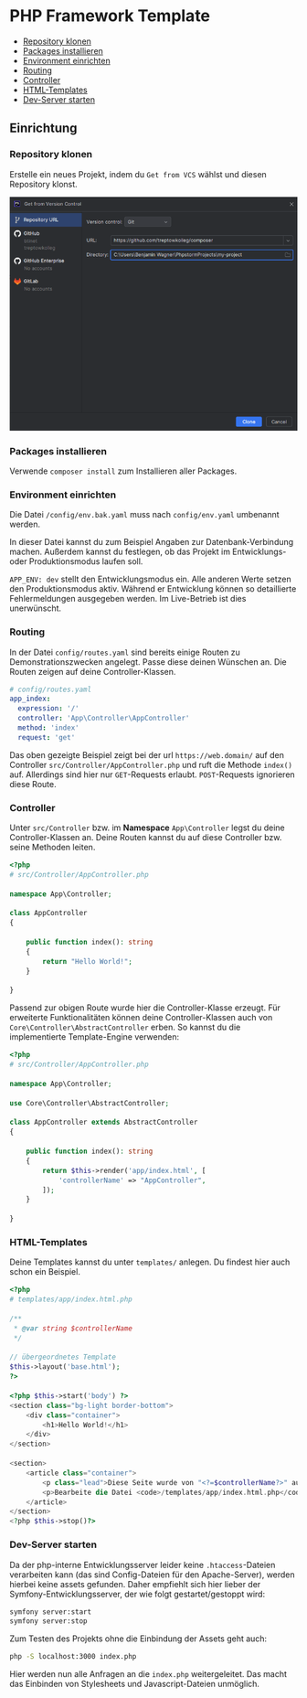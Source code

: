 # PHP Framework Template

- [Repository klonen](#repository-klonen)
- [Packages installieren](#packages-installieren)
- [Environment einrichten](#environment-einrichten)
- [Routing](#routing)
- [Controller](#controller)
- [HTML-Templates](#html-templates)
- [Dev-Server starten](#dev-server-starten)

## Einrichtung

### Repository klonen

Erstelle ein neues Projekt, indem du ``Get from VCS`` wählst
und diesen Repository klonst.

![Neues Projekt klonen](docs/img.png)

### Packages installieren

Verwende ``composer install`` zum Installieren aller Packages.

### Environment einrichten

Die Datei ``/config/env.bak.yaml`` muss nach ``config/env.yaml``
umbenannt werden.

In dieser Datei kannst du zum Beispiel Angaben zur Datenbank-Verbindung
machen. Außerdem kannst du festlegen, ob das Projekt im Entwicklungs- oder
Produktionsmodus laufen soll.

``APP_ENV: dev`` stellt den Entwicklungsmodus ein. Alle anderen Werte setzen
den Produktionsmodus aktiv. Während er Entwicklung können so detaillierte
Fehlermeldungen ausgegeben werden. Im Live-Betrieb ist dies unerwünscht.

### Routing

In der Datei ``config/routes.yaml`` sind bereits einige Routen zu
Demonstrationszwecken angelegt. Passe diese deinen Wünschen an. Die
Routen zeigen auf deine Controller-Klassen.

````yaml
# config/routes.yaml
app_index:
  expression: '/'
  controller: 'App\Controller\AppController'
  method: 'index'
  request: 'get'
````

Das oben gezeigte Beispiel zeigt bei der url ``https://web.domain/`` auf
den Controller ``src/Controller/AppController.php`` und ruft die Methode
``index()`` auf. Allerdings sind hier nur ``GET``-Requests erlaubt. ``POST``-Requests
ignorieren diese Route.

### Controller

Unter ``src/Controller`` bzw. im **Namespace** ``App\Controller`` legst
du deine Controller-Klassen an. Deine Routen kannst du auf diese
Controller bzw. seine Methoden leiten.

````php
<?php
# src/Controller/AppController.php

namespace App\Controller;

class AppController
{

    public function index(): string
    {
        return "Hello World!";
    }

}
````

Passend zur obigen Route wurde hier die Controller-Klasse erzeugt. Für
erweiterte Funktionalitäten können deine Controller-Klassen auch von
``Core\Controller\AbstractController`` erben. So kannst du die implementierte
Template-Engine verwenden:

````php
<?php
# src/Controller/AppController.php

namespace App\Controller;

use Core\Controller\AbstractController;

class AppController extends AbstractController
{

    public function index(): string
    {
        return $this->render('app/index.html', [
            'controllerName' => "AppController",
        ]);
    }

}
````

### HTML-Templates

Deine Templates kannst du unter ``templates/`` anlegen. Du findest hier
auch schon ein Beispiel.

````php
<?php
# templates/app/index.html.php

/**
 * @var string $controllerName
 */
 
// übergeordnetes Template
$this->layout('base.html');
?>

<?php $this->start('body') ?>
<section class="bg-light border-bottom">
    <div class="container">
        <h1>Hello World!</h1>
    </div>
</section>

<section>
    <article class="container">
        <p class="lead">Diese Seite wurde von "<?=$controllerName?>" aufgerufen.</p>
        <p>Bearbeite die Datei <code>/templates/app/index.html.php</code>, um den Inhalt anzupassen.</p>
    </article>
</section>
<?php $this->stop()?>
````

### Dev-Server starten

Da der php-interne Entwicklungsserver leider keine ``.htaccess``-Dateien
verarbeiten kann (das sind Config-Dateien für den Apache-Server), werden
hierbei keine assets gefunden. Daher empfiehlt sich hier lieber der
Symfony-Entwicklungsserver, der wie folgt gestartet/gestoppt wird:

````bash
symfony server:start
symfony server:stop
````

Zum Testen des Projekts ohne die Einbindung der Assets geht auch:

````bash
php -S localhost:3000 index.php
````

Hier werden nun alle Anfragen an die ``index.php`` weitergeleitet. Das macht
das Einbinden von Stylesheets und Javascript-Dateien unmöglich.